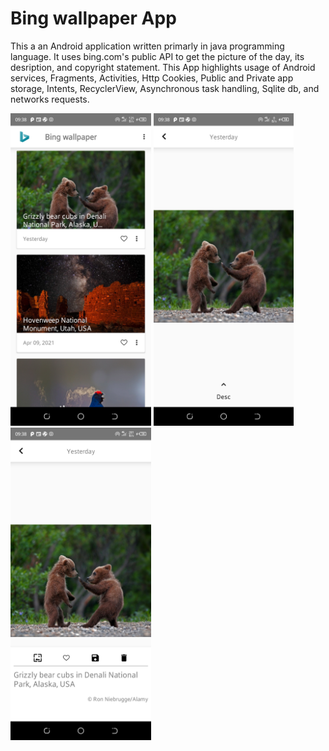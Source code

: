 # Bing wallpaper App

This a an Android application written primarly in java programming language. It uses bing.com's public API to get the picture of the day, its desription, and copyright statement. This App highlights usage of Android services, Fragments, Activities, Http Cookies, Public and Private app storage, Intents, RecyclerView, Asynchronous task handling, Sqlite db, and networks requests.


<img src="https://github.com/deno101/BingWallpaper/blob/master/Screenshot_1.png" height="500" alt="ScreenShot" title="SreenShot">


<img src="https://github.com/deno101/BingWallpaper/blob/master/Screenshot_2.png" height="500" alt="ScreenShot" title="SreenShot">


<img src="https://github.com/deno101/BingWallpaper/blob/master/Screenshot_3.png" height="500" alt="ScreenShot" title="SreenShot">
